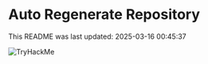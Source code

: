 # Auto Regenerate Repository

This README was last updated: 2025-03-16 00:45:37

 ![TryHackMe](https://tryhackme.com/badge/533634)